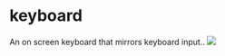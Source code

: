 # keyboard
An on screen keyboard that mirrors keyboard input..
![](https://media.giphy.com/media/l2QEg8uGJdiwFDmhO/giphy.gif)
